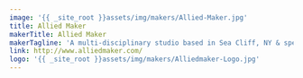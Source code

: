 ```yaml
---
image: '{{ _site_root }}assets/img/makers/Allied-Maker.jpg'
title: Allied Maker
makerTitle: Allied Maker
makerTagline: 'A multi-disciplinary studio based in Sea Cliff, NY & specializing in limited edition lifestyle goods '
link: http://www.alliedmaker.com/
logo: '{{ _site_root }}assets/img/makers/Alliedmaker-Logo.jpg'
---
```

